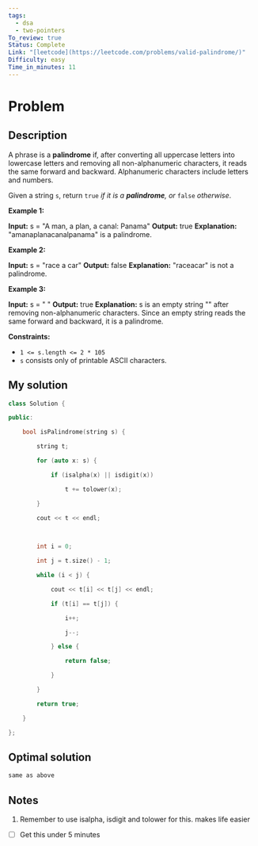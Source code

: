 ```yaml
---
tags:
  - dsa
  - two-pointers
To_review: true
Status: Complete
Link: "[leetcode](https://leetcode.com/problems/valid-palindrome/)"
Difficulty: easy
Time_in_minutes: 11
---
```

# Problem
## Description
A phrase is a **palindrome** if, after converting all uppercase letters into lowercase letters and removing all non-alphanumeric characters, it reads the same forward and backward. Alphanumeric characters include letters and numbers.

Given a string `s`, return `true` _if it is a **palindrome**, or_ `false` _otherwise_.

**Example 1:**

**Input:** s = "A man, a plan, a canal: Panama"
**Output:** true
**Explanation:** "amanaplanacanalpanama" is a palindrome.

**Example 2:**

**Input:** s = "race a car"
**Output:** false
**Explanation:** "raceacar" is not a palindrome.

**Example 3:**

**Input:** s = " "
**Output:** true
**Explanation:** s is an empty string "" after removing non-alphanumeric characters.
Since an empty string reads the same forward and backward, it is a palindrome.

**Constraints:**

- `1 <= s.length <= 2 * 105`
- `s` consists only of printable ASCII characters.
## My solution
```cpp
class Solution {

public:

    bool isPalindrome(string s) {

        string t;

        for (auto x: s) {

            if (isalpha(x) || isdigit(x))

                t += tolower(x);

        }

        cout << t << endl;

  

        int i = 0;

        int j = t.size() - 1;

        while (i < j) {

            cout << t[i] << t[j] << endl;

            if (t[i] == t[j]) {

                i++;

                j--;

            } else {

                return false;

            }

        }

        return true;

    }

};
```
## Optimal solution
```cpp
same as above
```
## Notes
1. Remember to use isalpha, isdigit and tolower for this. makes life easier
- [ ] Get this under 5 minutes